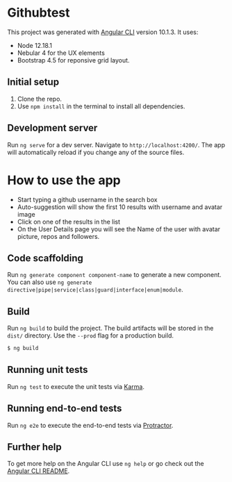 # Githubtest

This project was generated with [Angular CLI](https://github.com/angular/angular-cli) version 10.1.3.
It uses: 
- Node 12.18.1
- Nebular 4 for the UX elements
- Bootstrap 4.5 for reponsive grid layout.

## Initial setup

1. Clone the repo.
2. Use `npm install` in the terminal to install all dependencies.

## Development server

Run `ng serve` for a dev server. Navigate to `http://localhost:4200/`. The app will automatically reload if you change any of the source files.

# How to use the app

  - Start typing a github username in the search box
  - Auto-suggestion will show the first 10 results with username and avatar image
  - Click on one of the results in the list
  - On the User Details page you will see the Name of the user with avatar picture, repos and followers.

## Code scaffolding

Run `ng generate component component-name` to generate a new component. You can also use `ng generate directive|pipe|service|class|guard|interface|enum|module`.

## Build

Run `ng build` to build the project. The build artifacts will be stored in the `dist/` directory. Use the `--prod` flag for a production build.

```sh
$ ng build
```

## Running unit tests

Run `ng test` to execute the unit tests via [Karma](https://karma-runner.github.io).

## Running end-to-end tests

Run `ng e2e` to execute the end-to-end tests via [Protractor](http://www.protractortest.org/).

## Further help

To get more help on the Angular CLI use `ng help` or go check out the [Angular CLI README](https://github.com/angular/angular-cli/blob/master/README.md).

